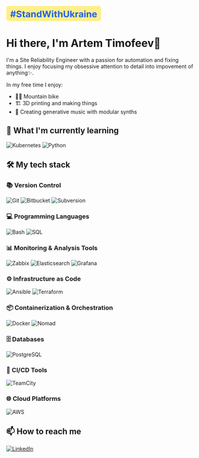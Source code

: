 [![Stand With Ukraine](https://raw.githubusercontent.com/vshymanskyy/StandWithUkraine/main/badges/StandWithUkraine.svg)](https://stand-with-ukraine.pp.ua)

# Hi there, I'm Artem Timofeev👋

I'm a Site Reliability Engineer with a passion for automation and fixing things. 
I enjoy focusing my obsessive attention to detail into impovement of anything✨. 

In my free time I enjoy:
- 🚵‍♂️ Mountain bike
- 🏗️ 3D printing and making things
- 🎹 Creating generative music with modular synths

## 🌱 What I'm currently learning

![Kubernetes](https://img.shields.io/badge/-Kubernetes-326CE5?style=flat&logo=kubernetes&logoColor=white)
![Python](https://img.shields.io/badge/-Python-3776AB?style=flat&logo=python&logoColor=white)

## 🛠️ My tech stack

### 📚 Version Control

![Git](https://img.shields.io/badge/-Git-F05032?style=flat&logo=git&logoColor=white)
![Bitbucket](https://img.shields.io/badge/-Bitbucket-0052CC?style=flat&logo=bitbucket&logoColor=white)
![Subversion](https://img.shields.io/badge/-Subversion-809CC9?style=flat&logo=subversion&logoColor=white)

### 💻 Programming Languages

![Bash](https://img.shields.io/badge/-Bash-4EAA25?style=flat&logo=gnu-bash&logoColor=white)
![SQL](https://img.shields.io/badge/-SQL-4479A1?style=flat&logo=sql&logoColor=white)

### 📊 Monitoring & Analysis Tools

![Zabbix](https://img.shields.io/badge/-Zabbix-107C41?style=flat&logo=zabbix&logoColor=white)
![Elasticsearch](https://img.shields.io/badge/-Elasticsearch-005571?style=flat&logo=elasticsearch&logoColor=white)
![Grafana](https://img.shields.io/badge/-Grafana-F46800?style=flat&logo=grafana&logoColor=white)


### ⚙️ Infrastructure as Code

![Ansible](https://img.shields.io/badge/-Ansible-EE0000?style=flat&logo=ansible&logoColor=white)
![Terraform](https://img.shields.io/badge/-Terraform-623CE4?style=flat&logo=terraform&logoColor=white)


### 📦 Containerization & Orchestration

![Docker](https://img.shields.io/badge/-Docker-2496ED?style=flat&logo=docker&logoColor=white)
![Nomad](https://img.shields.io/badge/-Nomad-00BC7F?style=flat&logo=hashicorp&logoColor=white)

### 🗄️ Databases

![PostgreSQL](https://img.shields.io/badge/-PostgreSQL-336791?style=flat&logo=postgresql&logoColor=white)

### 🚀 CI/CD Tools

![TeamCity](https://img.shields.io/badge/-TeamCity-000000?style=flat&logo=teamcity&logoColor=white)

### 🌐 Cloud Platforms

![AWS](https://img.shields.io/badge/-AWS-232F3E?style=flat&logo=amazon-aws&logoColor=white)



## 📫 How to reach me

[![LinkedIn](https://img.shields.io/badge/LinkedIn-Artem_Timofeev-blue?style=flat&logo=linkedin&logoColor=white)](https://www.linkedin.com/in/artem-timofeev-240b7a14b/)
